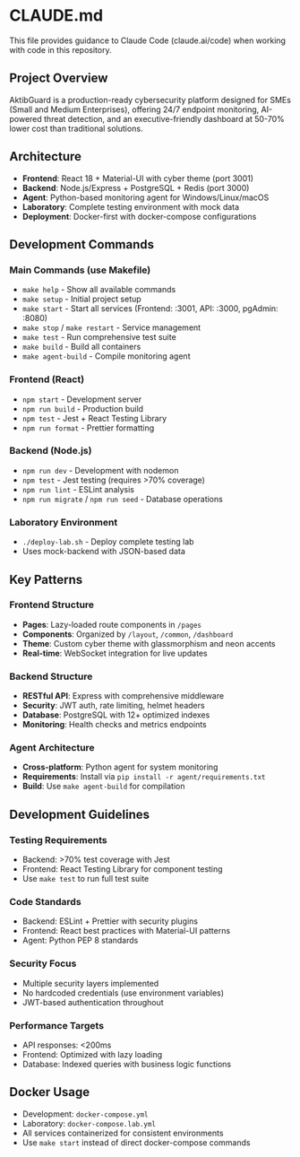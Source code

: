 # CLAUDE.md

This file provides guidance to Claude Code (claude.ai/code) when working with code in this repository.

## Project Overview

AktibGuard is a production-ready cybersecurity platform designed for SMEs (Small and Medium Enterprises), offering 24/7 endpoint monitoring, AI-powered threat detection, and an executive-friendly dashboard at 50-70% lower cost than traditional solutions.

## Architecture

- **Frontend**: React 18 + Material-UI with cyber theme (port 3001)
- **Backend**: Node.js/Express + PostgreSQL + Redis (port 3000) 
- **Agent**: Python-based monitoring agent for Windows/Linux/macOS
- **Laboratory**: Complete testing environment with mock data
- **Deployment**: Docker-first with docker-compose configurations

## Development Commands

### Main Commands (use Makefile)
- `make help` - Show all available commands
- `make setup` - Initial project setup
- `make start` - Start all services (Frontend: :3001, API: :3000, pgAdmin: :8080)
- `make stop` / `make restart` - Service management
- `make test` - Run comprehensive test suite
- `make build` - Build all containers
- `make agent-build` - Compile monitoring agent

### Frontend (React)
- `npm start` - Development server
- `npm run build` - Production build
- `npm test` - Jest + React Testing Library
- `npm run format` - Prettier formatting

### Backend (Node.js)
- `npm run dev` - Development with nodemon
- `npm test` - Jest testing (requires >70% coverage)
- `npm run lint` - ESLint analysis
- `npm run migrate` / `npm run seed` - Database operations

### Laboratory Environment
- `./deploy-lab.sh` - Deploy complete testing lab
- Uses mock-backend with JSON-based data

## Key Patterns

### Frontend Structure
- **Pages**: Lazy-loaded route components in `/pages`
- **Components**: Organized by `/layout`, `/common`, `/dashboard`
- **Theme**: Custom cyber theme with glassmorphism and neon accents
- **Real-time**: WebSocket integration for live updates

### Backend Structure
- **RESTful API**: Express with comprehensive middleware
- **Security**: JWT auth, rate limiting, helmet headers
- **Database**: PostgreSQL with 12+ optimized indexes
- **Monitoring**: Health checks and metrics endpoints

### Agent Architecture
- **Cross-platform**: Python agent for system monitoring
- **Requirements**: Install via `pip install -r agent/requirements.txt`
- **Build**: Use `make agent-build` for compilation

## Development Guidelines

### Testing Requirements
- Backend: >70% test coverage with Jest
- Frontend: React Testing Library for component testing
- Use `make test` to run full test suite

### Code Standards
- Backend: ESLint + Prettier with security plugins
- Frontend: React best practices with Material-UI patterns
- Agent: Python PEP 8 standards

### Security Focus
- Multiple security layers implemented
- No hardcoded credentials (use environment variables)
- JWT-based authentication throughout

### Performance Targets
- API responses: <200ms
- Frontend: Optimized with lazy loading
- Database: Indexed queries with business logic functions

## Docker Usage

- Development: `docker-compose.yml`
- Laboratory: `docker-compose.lab.yml` 
- All services containerized for consistent environments
- Use `make start` instead of direct docker-compose commands